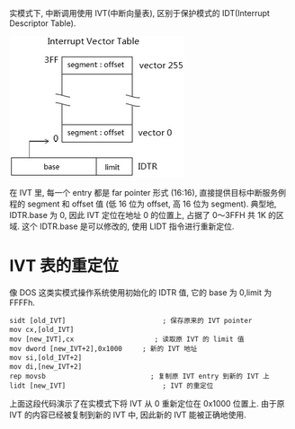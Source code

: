 实模式下, 中断调用使用 IVT(中断向量表), 区别于保护模式的 IDT(Interrupt Descriptor Table).

![2024-09-11-10-48-01.png](./images/2024-09-11-10-48-01.png)

在 IVT 里, 每一个 entry 都是 far pointer 形式 (16:16)​, 直接提供目标中断服务例程的 segment 和 offset 值 (低 16 位为 offset, 高 16 位为 segment)​. 典型地, IDTR.base 为 0, 因此 IVT 定位在地址 0 的位置上, 占据了 0～3FFH 共 1K 的区域. 这个 IDTR.base 是可以修改的, 使用 LIDT 指令进行重新定位.

# IVT 表的重定位

像 DOS 这类实模式操作系统使用初始化的 IDTR 值, 它的 base 为 0,limit 为 FFFFh.

```assembly
sidt [old_IVT]                        ; 保存原来的 IVT pointer
mov cx,[old_IVT]
mov [new_IVT],cx                    ; 读取原 IVT 的 limit 值
mov dword [new_IVT+2],0x1000     ; 新的 IVT 地址
mov si,[old_IVT+2]
mov di,[new_IVT+2]
rep movsb                          ; 复制原 IVT entry 到新的 IVT 上
lidt [new_IVT]                        ; IVT 的重定位
```

上面这段代码演示了在实模式下将 IVT 从 0 重新定位在 0x1000 位置上. 由于原 IVT 的内容已经被复制到新的 IVT 中, 因此新的 IVT 能被正确地使用.